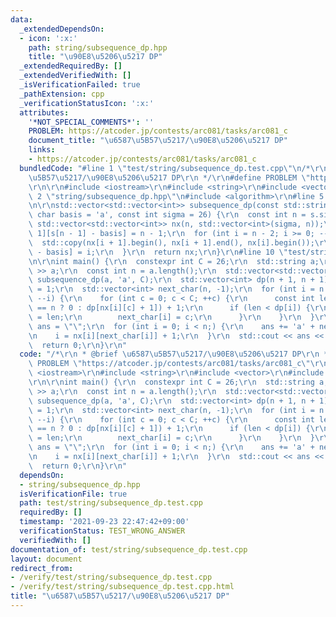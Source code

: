 ```yaml
---
data:
  _extendedDependsOn:
  - icon: ':x:'
    path: string/subsequence_dp.hpp
    title: "\u90E8\u5206\u5217 DP"
  _extendedRequiredBy: []
  _extendedVerifiedWith: []
  _isVerificationFailed: true
  _pathExtension: cpp
  _verificationStatusIcon: ':x:'
  attributes:
    '*NOT_SPECIAL_COMMENTS*': ''
    PROBLEM: https://atcoder.jp/contests/arc081/tasks/arc081_c
    document_title: "\u6587\u5B57\u5217/\u90E8\u5206\u5217 DP"
    links:
    - https://atcoder.jp/contests/arc081/tasks/arc081_c
  bundledCode: "#line 1 \"test/string/subsequence_dp.test.cpp\"\n/*\r\n * @brief \u6587\
    \u5B57\u5217/\u90E8\u5206\u5217 DP\r\n */\r\n#define PROBLEM \"https://atcoder.jp/contests/arc081/tasks/arc081_c\"\
    \r\n\r\n#include <iostream>\r\n#include <string>\r\n#include <vector>\r\n#line\
    \ 2 \"string/subsequence_dp.hpp\"\n#include <algorithm>\r\n#line 5 \"string/subsequence_dp.hpp\"\
    \n\r\nstd::vector<std::vector<int>> subsequence_dp(const std::string &s, const\
    \ char basis = 'a', const int sigma = 26) {\r\n  const int n = s.size();\r\n \
    \ std::vector<std::vector<int>> nx(n, std::vector<int>(sigma, n));\r\n  nx[n -\
    \ 1][s[n - 1] - basis] = n - 1;\r\n  for (int i = n - 2; i >= 0; --i) {\r\n  \
    \  std::copy(nx[i + 1].begin(), nx[i + 1].end(), nx[i].begin());\r\n    nx[i][s[i]\
    \ - basis] = i;\r\n  }\r\n  return nx;\r\n}\r\n#line 10 \"test/string/subsequence_dp.test.cpp\"\
    \n\r\nint main() {\r\n  constexpr int C = 26;\r\n  std::string a;\r\n  std::cin\
    \ >> a;\r\n  const int n = a.length();\r\n  std::vector<std::vector<int>> nx =\
    \ subsequence_dp(a, 'a', C);\r\n  std::vector<int> dp(n + 1, n + 1);\r\n  dp[n]\
    \ = 1;\r\n  std::vector<int> next_char(n, -1);\r\n  for (int i = n - 1; i >= 0;\
    \ --i) {\r\n    for (int c = 0; c < C; ++c) {\r\n      const int len = (nx[i][c]\
    \ == n ? 0 : dp[nx[i][c] + 1]) + 1;\r\n      if (len < dp[i]) {\r\n        dp[i]\
    \ = len;\r\n        next_char[i] = c;\r\n      }\r\n    }\r\n  }\r\n  std::string\
    \ ans = \"\";\r\n  for (int i = 0; i < n;) {\r\n    ans += 'a' + next_char[i];\r\
    \n    i = nx[i][next_char[i]] + 1;\r\n  }\r\n  std::cout << ans << '\\n';\r\n\
    \  return 0;\r\n}\r\n"
  code: "/*\r\n * @brief \u6587\u5B57\u5217/\u90E8\u5206\u5217 DP\r\n */\r\n#define\
    \ PROBLEM \"https://atcoder.jp/contests/arc081/tasks/arc081_c\"\r\n\r\n#include\
    \ <iostream>\r\n#include <string>\r\n#include <vector>\r\n#include \"../../string/subsequence_dp.hpp\"\
    \r\n\r\nint main() {\r\n  constexpr int C = 26;\r\n  std::string a;\r\n  std::cin\
    \ >> a;\r\n  const int n = a.length();\r\n  std::vector<std::vector<int>> nx =\
    \ subsequence_dp(a, 'a', C);\r\n  std::vector<int> dp(n + 1, n + 1);\r\n  dp[n]\
    \ = 1;\r\n  std::vector<int> next_char(n, -1);\r\n  for (int i = n - 1; i >= 0;\
    \ --i) {\r\n    for (int c = 0; c < C; ++c) {\r\n      const int len = (nx[i][c]\
    \ == n ? 0 : dp[nx[i][c] + 1]) + 1;\r\n      if (len < dp[i]) {\r\n        dp[i]\
    \ = len;\r\n        next_char[i] = c;\r\n      }\r\n    }\r\n  }\r\n  std::string\
    \ ans = \"\";\r\n  for (int i = 0; i < n;) {\r\n    ans += 'a' + next_char[i];\r\
    \n    i = nx[i][next_char[i]] + 1;\r\n  }\r\n  std::cout << ans << '\\n';\r\n\
    \  return 0;\r\n}\r\n"
  dependsOn:
  - string/subsequence_dp.hpp
  isVerificationFile: true
  path: test/string/subsequence_dp.test.cpp
  requiredBy: []
  timestamp: '2021-09-23 22:47:42+09:00'
  verificationStatus: TEST_WRONG_ANSWER
  verifiedWith: []
documentation_of: test/string/subsequence_dp.test.cpp
layout: document
redirect_from:
- /verify/test/string/subsequence_dp.test.cpp
- /verify/test/string/subsequence_dp.test.cpp.html
title: "\u6587\u5B57\u5217/\u90E8\u5206\u5217 DP"
---
```

